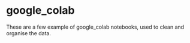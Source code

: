 # google_colab
These are a few example of google_colab notebooks, used to clean and organise the data.
